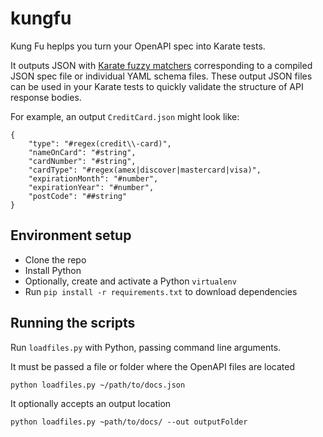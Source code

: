 # kungfu
Kung Fu heplps you turn your OpenAPI spec into Karate tests. 

It outputs JSON with [Karate fuzzy matchers](https://github.com/intuit/karate#fuzzy-matching) corresponding to a compiled JSON spec file or individual YAML schema files. These output JSON files can be used in your Karate tests to quickly validate the structure of API response bodies.

For example, an output `CreditCard.json` might look like:

    {
        "type": "#regex(credit\\-card)",
        "nameOnCard": "#string",
        "cardNumber": "#string",
        "cardType": "#regex(amex|discover|mastercard|visa)",
        "expirationMonth": "#number",
        "expirationYear": "#number",
        "postCode": "##string"
    }

## Environment setup
* Clone the repo
* Install Python
* Optionally, create and activate a Python `virtualenv`
* Run `pip install -r requirements.txt` to download dependencies

## Running the scripts
Run `loadfiles.py` with Python, passing command line arguments.

It must be passed a file or folder where the OpenAPI files are located

    python loadfiles.py ~/path/to/docs.json

It optionally accepts an output location

    python loadfiles.py ~path/to/docs/ --out outputFolder
